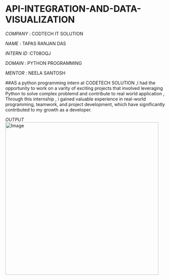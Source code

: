 # API-INTEGRATION-AND-DATA-VISUALIZATION

*COMPANY* : CODTECH IT SOLUTION

*NAME* : TAPAS RANJAN DAS

*INTERN ID* :CT08OQJ

*DOMAIN* : PYTHON PROGRAMMING

*MENTOR* : NEELA SANTOSH

##AS a python programming intern at CODETECH SOLUTION ,I had the opportunity to work on a varity of exciting projects that involved leveraging Python to solve complex problemd and contribute to real world application , Through this internship , i gained valuable experience in real-world programming, teamwork, and project development, which have significantly contributed to my growth as  a developer.  


*OUTPUT*
<img width="481" alt="Image" src="https://github.com/user-attachments/assets/9888f212-a4eb-4428-94c7-f1a5e0ecbdec" />
